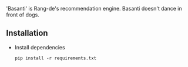 'Basanti' is Rang-de's recommendation engine. Basanti doesn't dance in front of dogs.

## Installation

* Install dependencies

      pip install -r requirements.txt

